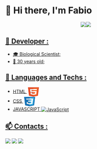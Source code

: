 # 👋 Hi there, I'm Fabio  

<div align="center">
  <a href="https://github.com/fabiobignoto">
  <img height="180em" src="https://github-readme-stats.vercel.app/api?username=fabiobignoto&show_icons=true&theme=dracula&include_all_commits=true&count_private=true"/><img height="180em" src="https://github-readme-stats.vercel.app/api/top-langs/?username=fabiobignoto&layout=compact&langs_count=7&theme=dracula"/>
</div>

## :dart: Developer :
  
- :mortar_board: Biological Scientist;
- :cake: 30 years old;

 

## :wrench: Languages and Techs :

<div style="display: inline_block">
  
 <ul>
  <li>HTML <img align="center" alt="HTML" height="30" width="40" src="https://raw.githubusercontent.com/devicons/devicon/master/icons/html5/html5-original.svg"></li>
  <li>CSS <img align="center" alt="CSS" height="30" width="40" src="https://raw.githubusercontent.com/devicons/devicon/master/icons/css3/css3-original.svg"></li>
   <li>JAVASCRIPT <img align="center" alt="JavaScript" height="30" width="40" src="https://cdn.jsdelivr.net/gh/devicons/devicon/icons/javascript/javascript-original.svg"></li>
</ul>
  
</div>

## :mailbox: Contacts :	
 
<div> 

  <a href = "mailto:fabiopalacio14@gmail.com"><img src="https://img.shields.io/badge/-Gmail-%23333?style=for-the-badge&logo=gmail&logoColor=white" target="_blank"></a>
  <a href="https://www.linkedin.com/in/fabio-bignoto" target="_blank"><img src="https://img.shields.io/badge/-LinkedIn-%230077B5?style=for-the-badge&logo=linkedin&logoColor=white" target="_blank"></a> 
  <a href = "https://wa.me/5532984665875"><img src="https://img.shields.io/badge/WhatsApp-25D366?style=for-the-badge&logo=whatsapp&logoColor=white" target="_blank"></a>
</div> 

